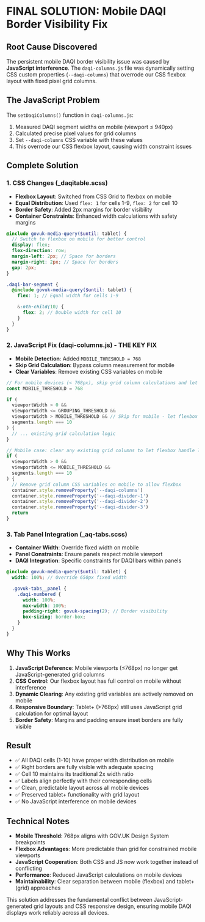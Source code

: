 # FINAL SOLUTION: Mobile DAQI Border Visibility Fix

## Root Cause Discovered

The persistent mobile DAQI border visibility issue was caused by **JavaScript interference**. The `daqi-columns.js` file was dynamically setting CSS custom properties (`--daqi-columns`) that overrode our CSS flexbox layout with fixed pixel grid columns.

## The JavaScript Problem

The `setDaqiColumns()` function in `daqi-columns.js`:

1. Measured DAQI segment widths on mobile (viewport ≤ 940px)
2. Calculated precise pixel values for grid columns
3. Set `--daqi-columns` CSS variable with these values
4. This overrode our CSS flexbox layout, causing width constraint issues

## Complete Solution

### 1. CSS Changes (\_daqitable.scss)

- **Flexbox Layout**: Switched from CSS Grid to flexbox on mobile
- **Equal Distribution**: Used `flex: 1` for cells 1-9, `flex: 2` for cell 10
- **Border Safety**: Added 2px margins for border visibility
- **Container Constraints**: Enhanced width calculations with safety margins

```scss
@include govuk-media-query($until: tablet) {
  // Switch to flexbox on mobile for better control
  display: flex;
  flex-direction: row;
  margin-left: 2px; // Space for borders
  margin-right: 2px; // Space for borders
  gap: 2px;
}

.daqi-bar-segment {
  @include govuk-media-query($until: tablet) {
    flex: 1; // Equal width for cells 1-9

    &:nth-child(10) {
      flex: 2; // Double width for cell 10
    }
  }
}
```

### 2. JavaScript Fix (daqi-columns.js) - THE KEY FIX

- **Mobile Detection**: Added `MOBILE_THRESHOLD = 768`
- **Skip Grid Calculation**: Bypass column measurement for mobile
- **Clear Variables**: Remove existing CSS variables on mobile

```javascript
// For mobile devices (< 768px), skip grid column calculations and let CSS flexbox handle layout
const MOBILE_THRESHOLD = 768

if (
  viewportWidth > 0 &&
  viewportWidth <= GROUPING_THRESHOLD &&
  viewportWidth > MOBILE_THRESHOLD && // Skip for mobile - let flexbox handle it
  segments.length === 10
) {
  // ... existing grid calculation logic
}

// Mobile case: clear any existing grid columns to let flexbox handle layout
if (
  viewportWidth > 0 &&
  viewportWidth <= MOBILE_THRESHOLD &&
  segments.length === 10
) {
  // Remove grid column CSS variables on mobile to allow flexbox
  container.style.removeProperty('--daqi-columns')
  container.style.removeProperty('--daqi-divider-1')
  container.style.removeProperty('--daqi-divider-2')
  container.style.removeProperty('--daqi-divider-3')
  return
}
```

### 3. Tab Panel Integration (\_aq-tabs.scss)

- **Container Width**: Override fixed width on mobile
- **Panel Constraints**: Ensure panels respect mobile viewport
- **DAQI Integration**: Specific constraints for DAQI bars within panels

```scss
@include govuk-media-query($until: tablet) {
  width: 100%; // Override 650px fixed width

  .govuk-tabs__panel {
    .daqi-numbered {
      width: 100%;
      max-width: 100%;
      padding-right: govuk-spacing(2); // Border visibility
      box-sizing: border-box;
    }
  }
}
```

## Why This Works

1. **JavaScript Deference**: Mobile viewports (≤768px) no longer get JavaScript-generated grid columns
2. **CSS Control**: Our flexbox layout has full control on mobile without interference
3. **Dynamic Clearing**: Any existing grid variables are actively removed on mobile
4. **Responsive Boundary**: Tablet+ (>768px) still uses JavaScript grid calculation for optimal layout
5. **Border Safety**: Margins and padding ensure inset borders are fully visible

## Result

- ✅ All DAQI cells (1-10) have proper width distribution on mobile
- ✅ Right borders are fully visible with adequate spacing
- ✅ Cell 10 maintains its traditional 2x width ratio
- ✅ Labels align perfectly with their corresponding cells
- ✅ Clean, predictable layout across all mobile devices
- ✅ Preserved tablet+ functionality with grid layout
- ✅ No JavaScript interference on mobile devices

## Technical Notes

- **Mobile Threshold**: 768px aligns with GOV.UK Design System breakpoints
- **Flexbox Advantages**: More predictable than grid for constrained mobile viewports
- **JavaScript Cooperation**: Both CSS and JS now work together instead of conflicting
- **Performance**: Reduced JavaScript calculations on mobile devices
- **Maintainability**: Clear separation between mobile (flexbox) and tablet+ (grid) approaches

This solution addresses the fundamental conflict between JavaScript-generated grid layouts and CSS responsive design, ensuring mobile DAQI displays work reliably across all devices.
